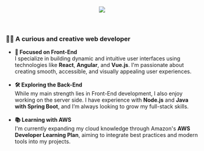 <h1 align="center">
  <a href="https://git.io/typing-svg">
    <img src="https://readme-typing-svg.herokuapp.com/?font=Righteous&size=35&center=true&vCenter=true&width=500&height=70&duration=4000&lines=Hi+👋🏼,+I'm+Ferney+Quiroga!">
  <a/>
</h1>
<br/>
<h3>👨‍💻 A curious and creative web developer</h3>
<ul>
  <li>
    <strong>🎯 Focused on Front-End</strong><br>
    I specialize in building dynamic and intuitive user interfaces using technologies like <strong>React</strong>, <strong>Angular</strong>, and <strong>Vue.js</strong>. I'm passionate about creating smooth, accessible, and visually appealing user experiences.
  </li>
  <br>
  <li>
    <strong>🛠️ Exploring the Back-End</strong><br>
    While my main strength lies in Front-End development, I also enjoy working on the server side. I have experience with <strong>Node.js</strong> and <strong>Java with Spring Boot</strong>, and I’m always looking to grow my full-stack skills.
  </li>
  <br>
  <li>
    <strong>📚 Learning with AWS</strong><br>
    I'm currently expanding my cloud knowledge through Amazon's <strong>AWS Developer Learning Plan</strong>, aiming to integrate best practices and modern tools into my projects.
  </li>
</ul>
